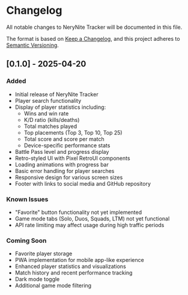 # Changelog

All notable changes to NeryNite Tracker will be documented in this file.

The format is based on [Keep a Changelog](https://keepachangelog.com/en/1.0.0/),
and this project adheres to [Semantic Versioning](https://semver.org/spec/v2.0.0.html).

## [0.1.0] - 2025-04-20

### Added

- Initial release of NeryNite Tracker
- Player search functionality
- Display of player statistics including:
  - Wins and win rate
  - K/D ratio (kills/deaths)
  - Total matches played
  - Top placements (Top 3, Top 10, Top 25)
  - Total score and score per match
  - Device-specific performance stats
- Battle Pass level and progress display
- Retro-styled UI with Pixel RetroUI components
- Loading animations with progress bar
- Basic error handling for player searches
- Responsive design for various screen sizes
- Footer with links to social media and GitHub repository

### Known Issues

- "Favorite" button functionality not yet implemented
- Game mode tabs (Solo, Duos, Squads, LTM) not yet functional
- API rate limiting may affect usage during high traffic periods

### Coming Soon

- Favorite player storage
- PWA implementation for mobile app-like experience
- Enhanced player statistics and visualizations
- Match history and recent performance tracking
- Dark mode toggle
- Additional game mode filtering
